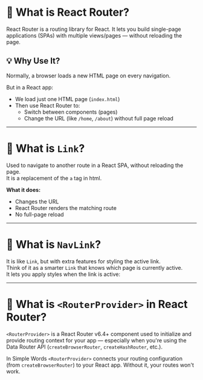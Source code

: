# 🧭 What is React Router?
React Router is a routing library for React. It lets you build single-page applications (SPAs) with multiple views/pages — without reloading the page.

## 💡 Why Use It?
Normally, a browser loads a new HTML page on every navigation.

But in a React app:

- We load just one HTML page (`index.html`)
- Then use React Router to:
    - Switch between components (pages)
    - Change the URL (like `/home`, `/about`) without full page reload

---

# 🔗 What is `Link`?
Used to navigate to another route in a React SPA, without reloading the page.  
It is a replacement of the `a` tag in html.

**What it does:**
- Changes the URL
- React Router renders the matching route
- No full-page reload

---

# 🔗 What is `NavLink`?
It is like `Link`, but with extra features for styling the active link.  
Think of it as a smarter `Link` that knows which page is currently active.  
It lets you apply styles when the link is active:

---

# 🧭 What is `<RouterProvider>` in React Router?
`<RouterProvider>` is a React Router v6.4+ component used to initialize and provide routing context for your app — especially when you're using the Data Router API (`createBrowserRouter`, `createHashRouter`, etc.).

In Simple Words `<RouterProvider>` connects your routing configuration (from `createBrowserRouter`) to your React app. Without it, your routes won't work.